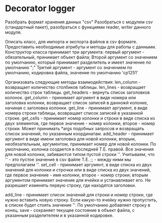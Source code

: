 # Decorator logger

Разобрать формат хранения данных "csv"
Разобраться с модулем csv (стандартный пакет), разобраться с функциями reader, writer данного модуля.

Описать класс, для импорта и экспорта файлов в csv формате. Предоставить необходимые атрибуты и методы для работы с данными.
Конструктор класса принимает три аргумента:
первый аргумент -  обязательный, принимает объект файла;
Второй аргумент со значением по умолчанию, который принимает разделитель и имеет значение по умолчанию ";"
Третий аргумент - аргумент со значением по умолчанию, кодировка файла, значение по умолчанию 'cp1251'

Организовать следующие методы взаимодействия:
len_column - возвращает количество столбиков таблицы.
len_lines - возвращает количество строк таблицы.
get_headers - вернуть список заголовков колонок.
get_column - принимает аргумент в виде номера или заголовка колонки, возвращает список записей в данножй колонке, начиная с заголовка колонки.
get_line - принимает аргумент, в виде номера строки таблицы, возвращает список записей в указанной строке.
get_cells - принимает номер колонки и строки в виде списка из двух элементов, где первое значение - номер колонки, второе - номер строки. Может принимать *args подобных запросов и возвращать список значений, по указанным координатам.
add_header - принимает аргумент в виде имени заголовка для новой колонки, вторым, необязательным, аргументом, принимает номер для новой колонки. По умолчанию, колонка создается в последней Т.Е. правой. Все значения для новой колонки, забиваются типом пустой строки ''.
Учитываем, что '' - это пустое значение в csv файле Т.Е.
;; - между ними мы предполагаем ''.
set_cell - принимает аргумент, в виде списка из двух значений для колонки и строчки или в виде списка из двух значений, где первое значение - имя колонки, второе - номер строки; вторым аргументом принимает значение для ячейки и устанавливает его. Не разрешает изменять первую строку, где находятся заголовки.

add_line - принимает список значений для строки и номер строки, где нужно вставить новую строку. Если какую-то ячейку нужно пропустить, в списке будет стоять значение ''. По умолчанию добавляет строку в конец.
save - сохраняет текущее состояние в объект файла, с указанным разделителем и в указанной кодировке.
